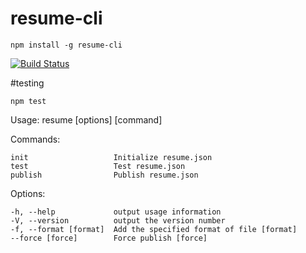 resume-cli
==========

    npm install -g resume-cli


 [![Build Status](https://api.travis-ci.org/resumejson/resume-cli.svg)](http://travis-ci.org/resumejson/resume-cli)

#testing

    npm test


  Usage: resume [options] [command]

  Commands:

    init                   Initialize resume.json
    test                   Test resume.json
    publish                Publish resume.json

  Options:

    -h, --help             output usage information
    -V, --version          output the version number
    -f, --format [format]  Add the specified format of file [format]
    --force [force]        Force publish [force]


